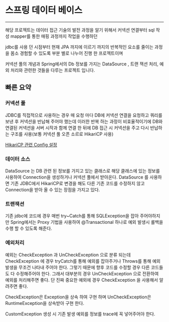 # 스프링 데이터 베이스

---
해당 프로젝트는 데이터 접근 기술의 발전 과정을 알기 위해서 커넥션 연결부터 sql 작성 mapper를 통한 매핑 과정까지 작업을 수행하던

jdbc를 사용 던 시점부터 현재 JPA 까지에 이르기 까지의 반복적인 요소를 줄이는 과정을 몸소 경험할 수 있도록 부분 별로 나누어 진행 한 프로젝트이며

커넥션 풀의 개념과 Spring에서의 Db 정보를 가지는 DataSource , 트랜 잭션 처리, 예외 처리와 관련한 것들을 다루는 프로젝트 입니다.

## 빠른 요약 

### 커넥션 풀
JDBC를 직접적으로 사용하는 경우 매 요청 마다 DB에 커넥션 연결을 요청하고 쿼리를 보낸 후 커넥션을 반납해 주어야 했는데 이러한 반복 하는 과정이 
비효율적이기에 DB와 연결된 커넥션을 서버 시작과 함께 연결 한 뒤에 DB 접근 시 커넥션을 주고 다시 반납하는 구조를 사용(보통 커넥션 풀 오픈 소르로 HikariCP 사용)

[HikariCP 관련 Config 설정 ](https://github.com/brettwooldridge/HikariCP)

### 데이터 소스
DataSource 는 DB 관련 된 정보를 가지고 있는 클래스로 해당 클래스에 있는 정보를 사용하여 Connection을 생성하거나 커넥션 풀에서 
받아온다. DataSource 를 사용하면 기존 JDBC에서 HikariCP로 변경을 해도 다른 기존 코드를 수정하지 않고 Connection을 받아 올 수 있는 장점을 가지고 있다.

### 트랜잭션
기존 jdbc에 코드에 경우 매번 try~Catch를 통해 SQLException을 잡아 주어야하지만 Spring에서는 Proxy 기법을 사용하여 @Transactional 하나로
예외 발생시 롤백을 수행 할 수 있도록 해준다.

### 예외처리
예외는 CheckException 과 UnCheckException 으로 분류 되는데 CheckException 에 경우 tryCatch를 통해 예외를 잡아주거나 Throws를 
통해 예외 발생을 무조건 나타내 주어야 한다. 그렇기 때문에 향후 코드를 수정할 경우 다른 코드들도 다 수정해주어야 한다. 그래서 대부분의 경우
UnCheckException 으로 전환하여 예외를 처리해주면 좋다. 단 진짜 중요한 예외에 경우 CheckException 을 사용해서 알려주면 좋다.

CheckException은 Exception을 상속 하여 구현 하며 UnCheckException은 RuntimeException을 상속받아 구현 한다.

CustomException 생성 시 기존 발생 예외를 정보를  trace에 꼭 넣어주어야 한다. 
